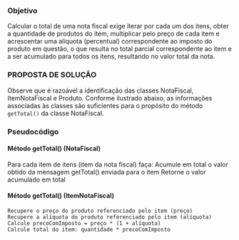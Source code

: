 ### Objetivo
Calcular o total de uma nota fiscal exige iterar por cada um dos itens, 
obter a quantidade de produtos do item, multiplicar pelo preço de cada 
item e acrescentar uma alíquota (percentual) correspondente ao imposto 
do produto em questão, o que resulta no total parcial correspondente ao 
item e a ser acumulado para todos os itens, resultando no valor total da nota. 
       
### PROPOSTA DE SOLUÇÃO
Observe que é razoável a identificação das classes NotaFiscal, ItemNotaFiscal e Produto. 
Conforme ilustrado abaixo, as informações associadas às classes são suficientes
para o propósito do método `getTotal()` da classe NotaFiscal. 

### Pseudocódigo

#### Método getTotal() (NotaFiscal)
Para cada item de itens (item da nota fiscal) faça:
	Acumule em total o valor obtido da mensagem getTotal() enviada para o item
	Retorne o valor acumulado em total
	
#### Método getTotal() (ItemNotaFiscal)
	Recupere o preço do produto referenciado pelo item (preço)
	Recupere a alíquota do produto referenciado pelo item (alíquota)
	Calcule precoComImposto = preço * (1 + alíquota)
	Calcule total do item: quantidade * precoComImposto 
